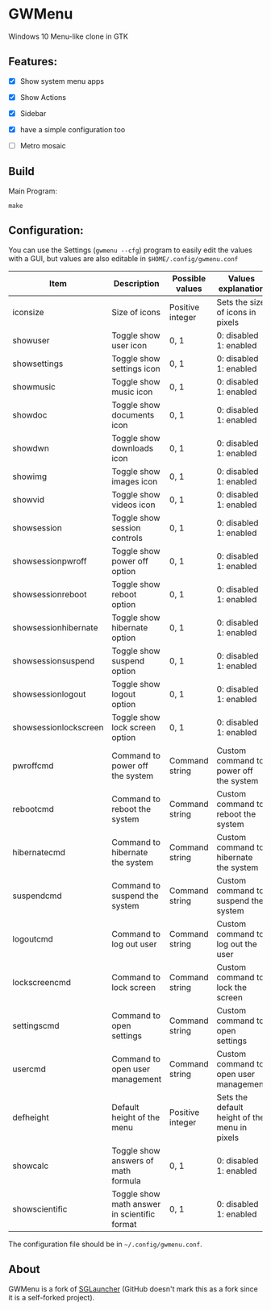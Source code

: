 # GWMenu
Windows 10 Menu-like clone in GTK 

## Features:

- [x] Show system menu apps
- [x] Show Actions
- [x] Sidebar
- [x] have a simple configuration too
- [ ] Metro mosaic


## Build
Main Program:

```
make
```

## Configuration:

You can use the Settings (`gwmenu --cfg`) program to easily edit the values with a GUI, but values are also editable in `$HOME/.config/gwmenu.conf`

| Item                       | Description                              | Possible values                    | Values explanation                                   | Example                        |
|----------------------------|------------------------------------------|------------------------------------|-----------------------------------------------------|--------------------------------|
| iconsize                   | Size of icons                            | Positive integer                   | Sets the size of icons in pixels                     | iconsize=16                    |
| showuser                   | Toggle show user icon                 | 0, 1                               | 0: disabled <br> 1: enabled                          | showuser=1                     |
| showsettings               | Toggle show settings icon             | 0, 1                               | 0: disabled <br> 1: enabled                          | showsettings=1                 |
| showmusic                  | Toggle show music icon                | 0, 1                               | 0: disabled <br> 1: enabled                          | showmusic=1                    |
| showdoc                    | Toggle show documents icon            | 0, 1                               | 0: disabled <br> 1: enabled                          | showdoc=1                      |
| showdwn                    | Toggle show downloads icon            | 0, 1                               | 0: disabled <br> 1: enabled                          | showdwn=1                      |
| showimg                    | Toggle show images icon               | 0, 1                               | 0: disabled <br> 1: enabled                          | showimg=1                      |
| showvid                    | Toggle show videos icon               | 0, 1                               | 0: disabled <br> 1: enabled                          | showvid=1                      |
| showsession                | Toggle show session controls             | 0, 1                               | 0: disabled <br> 1: enabled                          | showsession=1                  |
| showsessionpwroff          | Toggle show power off option             | 0, 1                               | 0: disabled <br> 1: enabled                          | showsessionpwroff=1            |
| showsessionreboot          | Toggle show reboot option                | 0, 1                               | 0: disabled <br> 1: enabled                          | showsessionreboot=1            |
| showsessionhibernate       | Toggle show hibernate option             | 0, 1                               | 0: disabled <br> 1: enabled                          | showsessionhibernate=1         |
| showsessionsuspend         | Toggle show suspend option               | 0, 1                               | 0: disabled <br> 1: enabled                          | showsessionsuspend=1           |
| showsessionlogout          | Toggle show logout option                | 0, 1                               | 0: disabled <br> 1: enabled                          | showsessionlogout=1            |
| showsessionlockscreen      | Toggle show lock screen option           | 0, 1                               | 0: disabled <br> 1: enabled                          | showsessionlockscreen=1        |
| pwroffcmd                  | Command to power off the system          | Command string                     | Custom command to power off the system               | pwroffcmd=systemctl poweroff   |
| rebootcmd                  | Command to reboot the system             | Command string                     | Custom command to reboot the system                  | rebootcmd=systemctl reboot     |
| hibernatecmd               | Command to hibernate the system          | Command string                     | Custom command to hibernate the system               | hibernatecmd=systemctl hibernate|
| suspendcmd                 | Command to suspend the system            | Command string                     | Custom command to suspend the system                 | suspendcmd=systemctl suspend   |
| logoutcmd                  | Command to log out user                  | Command string                     | Custom command to log out the user                   | logoutcmd=systemctl terminate-user \$USER|
| lockscreencmd              | Command to lock screen                   | Command string                     | Custom command to lock the screen                    | lockscreencmd=xset s activate  |
| settingscmd                | Command to open settings                 | Command string                     | Custom command to open settings                      | settingscmd=sgsettings         |
| usercmd                    | Command to open user management          | Command string                     | Custom command to open user management               | usercmd=sgusers                |
| defheight                  | Default height of the menu               | Positive integer                   | Sets the default height of the menu in pixels        | defheight=500                  |
| showcalc                   | Toggle show answers of math formula      | 0, 1                               | 0: disabled <br> 1: enabled                          | showcalc=1                     |
| showscientific             | Toggle show math answer in scientific format | 0, 1                            | 0: disabled <br> 1: enabled                          | showscientific=0               |

The configuration file should be in `~/.config/gwmenu.conf`.

## About

GWMenu is a fork of [SGLauncher](https://github.com/ItzSelenux/SGLauncher) (GitHub doesn't mark this as a fork since it is a self-forked project).